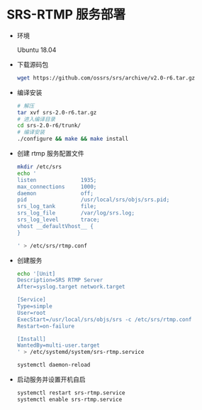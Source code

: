 # SRS-RTMP 服务部署

- 环境

  Ubuntu 18.04

- 下载源码包

  ```bash
  wget https://github.com/ossrs/srs/archive/v2.0-r6.tar.gz
  ```

- 编译安装

  ```bash
  # 解压
  tar xvf srs-2.0-r6.tar.gz
  # 进入编译目录
  cd srs-2.0-r6/trunk/
  # 编译安装
  ./configure && make && make install
  ```

- 创建 rtmp 服务配置文件

  ```bash
  mkdir /etc/srs
  echo '
  listen              1935;
  max_connections     1000;
  daemon              off;
  pid                 /usr/local/srs/objs/srs.pid;
  srs_log_tank        file;
  srs_log_file        /var/log/srs.log;
  srs_log_level       trace;
  vhost __defaultVhost__ {
  }

  ' > /etc/srs/rtmp.conf
  ```

- 创建服务

  ```bash
  echo '[Unit]
  Description=SRS RTMP Server
  After=syslog.target network.target

  [Service]
  Type=simple
  User=root
  ExecStart=/usr/local/srs/objs/srs -c /etc/srs/rtmp.conf
  Restart=on-failure

  [Install]
  WantedBy=multi-user.target
  ' > /etc/systemd/system/srs-rtmp.service

  systemctl daemon-reload

  ```

- 启动服务并设置开机自启

  ```bash
  systemctl restart srs-rtmp.service
  systemctl enable srs-rtmp.service
  ```
